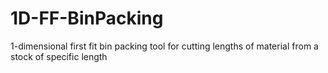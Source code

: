 # 1D-FF-BinPacking
1-dimensional first fit bin packing tool for cutting lengths of material from a stock of specific length
